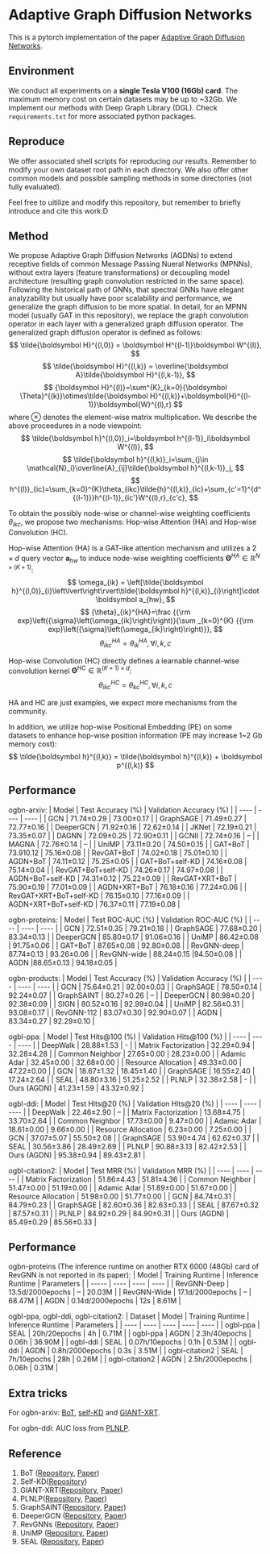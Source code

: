 # Adaptive Graph Diffusion Networks

This is a pytorch implementation of the paper [Adaptive Graph Diffusion Networks](https://arxiv.org/abs/2012.15024).

## Environment
We conduct all experiments on a **single Tesla V100 (16Gb) card**. The maximum memory cost on certain datasets may be up to ~32Gb. We implement our methods with Deep Graph Library (DGL). Check `requirements.txt` for more associated python packages.

## Reproduce
We offer associated shell scripts for reproducing our results. Remember to modify your own dataset root path in each directory. We also offer other common models and possible sampling methods in some directories (not fully evaluated).

Feel free to uitilize and modify this repository, but remember to briefly introduce and cite this work:D
 
## Method
We propose Adaptive Graph Diffusion Networks (AGDNs) to extend receptive fields of common Message Passing Nueral Networks (MPNNs), without extra layers (feature transformations) or decoupling model architecture (resulting graph convolution restricted in the same space). Following the historical path of GNNs, that spectral GNNs have elegant analyzability but usually have poor scalability and performance, we generalize the graph diffusion to be more spatial. In detail, for an MPNN model (usually GAT in this repository), we replace the graph convolution operator in each layer with a generalized graph diffusion operator. The generalized graph diffusion operator is defined as follows:
$$
\tilde{\boldsymbol H}^{(l,0)} = \boldsymbol H^{(l-1)}\boldsymbol W^{(l)},
$$
$$
\tilde{\boldsymbol H}^{(l,k)} = \overline{\boldsymbol A}\tilde{\boldsymbol H}^{(l,k-1)},
$$
$$
{\boldsymbol H}^{(l)}=\sum^{K}_{k=0}{\boldsymbol \Theta}^{(k)}\otimes\tilde{\boldsymbol H}^{(l,k)}+\boldsymbol{H}^{(l-1)}\boldsymbol{W}^{(l),r}
$$
where $\otimes$ denotes the element-wise matrix multiplication. We describe the above proceedures in a node viewpoint:
$$
\tilde{\boldsymbol h}^{(l,0)}_i=\boldsymbol h^{(l-1)}_i\boldsymbol W^{(l)},
$$
$$
\tilde{\boldsymbol h}^{(l,k)}_i=\sum_{j\in \mathcal{N}_i}\overline{A}_{ij}\tilde{\boldsymbol h}^{(l,k-1)}_j,
$$
$$
h^{(l)}_{ic}=\sum_{k=0}^{K}\theta_{ikc}\tilde{h}^{(l,k)}_{ic}+\sum_{c'=1}^{d^{(l-1)}}h^{(l-1)}_{ic'}W^{(l),r}_{c'c},
$$

To obtain the possibly node-wise or channel-wise weighting coefficients $\theta_{ikc}$, we propose two mechanisms: Hop-wise Attention (HA) and Hop-wise Convolution (HC).

Hop-wise Attention (HA) is a GAT-like attention mechanism and utilizes a $2\times d$ query vector $\boldsymbol a_{hw}$ to induce node-wise weighting coefficients $\boldsymbol \Theta^{HA} \in \mathbb R^{N\times (K+1)}$:
$$
\omega_{ik} = \left[\tilde{\boldsymbol h}^{(l,0)}_{i}\left\lvert\right\rvert\tilde{\boldsymbol h}^{(l,k)}_{i}\right]\cdot \boldsymbol a_{hw},
$$
$$
{\theta}_{ik}^{HA}=\frac {{\rm exp}\left({\sigma}\left(\omega_{ik}\right)\right)}{\sum _{k=0}^{K} {{\rm exp}\left({\sigma}\left(\omega_{ik}\right)\right)}},
$$
$$
\theta^{HA}_{ikc}=\theta^{HA}_{ik},\forall i,k,c
$$

Hop-wise Convolution (HC) directly defines a learnable channel-wise convolution kernel $\boldsymbol \Theta^{HC}\in \mathbb R^{(K+1)\times d}$:
$$
\theta^{HC}_{ikc}=\theta^{HC}_{kc},\forall i,k,c
$$

HA and HC are just examples, we expect more mechanisms from the community.

In addition, we utilize hop-wise Positional Embedding (PE) on some datasets to enhance hop-wise position information (PE may increase 1~2 Gb memory cost):
$$
\tilde{\boldsymbol h}^{(l,k)} = \tilde{\boldsymbol h}^{(l,k)} + \boldsymbol p^{(l,k)}
$$

## Performance
ogbn-arxiv:
|  Model   | Test Accuracy (%) | Validation Accuracy (%) |
|  ----  | ----  | ----  |
| GCN | 71.74±0.29 | 73.00±0.17 |
| GraphSAGE | 71.49±0.27 | 72.77±0.16 |
| DeeperGCN | 71.92±0.16 | 72.62±0.14 |
| JKNet | 72.19±0.21 | 73.35±0.07 |
| DAGNN | 72.09±0.25 | 72.90±0.11 |
| GCNII | 72.74±0.16 | – |
| MAGNA | 72.76±0.14 | – |
| UniMP | 73.11±0.20 | 74.50±0.15 |
| GAT+BoT | 73.910.12 | 75.16±0.08 |
| RevGAT+BoT | 74.02±0.18 | 75.01±0.10 |
| AGDN+BoT | 74.11±0.12 | 75.25±0.05 |
| GAT+BoT+self-KD | 74.16±0.08 | 75.14±0.04 |
| RevGAT+BoT+self-KD | 74.26±0.17 | 74.97±0.08 |
| AGDN+BoT+self-KD | 74.31±0.12 | 75.22±0.09 |
| RevGAT+XRT+BoT | 75.90±0.19 | 77.01±0.09 |
| AGDN+XRT+BoT | 76.18±0.16 | 77.24±0.06 |
| RevGAT+XRT+BoT+self-KD | 76.15±0.10 | 77.16±0.09 |
| AGDN+XRT+BoT+self-KD | 76.37±0.11 | 77.19±0.08 |

ogbn-proteins:
|  Model   | Test ROC-AUC (%) | Validation ROC-AUC (%) |
|  ----  | ----  | ----  |
| GCN  | 72.51±0.35 | 79.21±0.18 |
| GraphSAGE | 77.68±0.20 | 83.34±0.13 |
| DeeperGCN | 85.80±0.17 | 91.06±0.16 |
| UniMP | 86.42±0.08 | 91.75±0.06 |
| GAT+BoT | 87.65±0.08 | 92.80±0.08 |
| RevGNN-deep | 87.74±0.13 | 93.26±0.06 |
| RevGNN-wide | 88.24±0.15 |94.50±0.08 |
| AGDN |88.65±0.13 | 94.18±0.05 |

ogbn-products:
|  Model   | Test Accuracy (%) | Validation Accuracy (%) |
|  ----  | ----  | ----  |
| GCN | 75.64±0.21 | 92.00±0.03 |
| GraphSAGE | 78.50±0.14 | 92.24±0.07 |
| GraphSAINT | 80.27±0.26 | – |
| DeeperGCN | 80.98±0.20 | 92.38±0.09 |
| SIGN | 80.52±0.16 | 92.99±0.04 |
| UniMP | 82.56±0.31 | 93.08±0.17 |
| RevGNN-112 | 83.07±0.30 | 92.90±0.07 |
| AGDN | 83.34±0.27 | 92.29±0.10 |

ogbl-ppa:
|  Model   | Test Hits@100 (%) | Validation Hits@100 (%) |
|  ----  | ----  | ----  |
| DeepWalk | 28.88±1.53 | - |
| Matrix Factorization | 32.29±0.94 | 32.28±4.28 |
| Common Neighbor | 27.65±0.00 | 28.23±0.00 |
| Adamic Adar | 32.45±0.00 | 32.68±0.00 |
| Resource Allocation | 49.33±0.00 | 47.22±0.00 |
| GCN | 18.67±1.32 | 18.45±1.40 |
| GraphSAGE | 16.55±2.40 | 17.24±2.64 |
| SEAL | 48.80±3.16 | 51.25±2.52 |
| PLNLP | 32.38±2.58 | - |
| Ours (AGDN) | 41.23±1.59 | 43.32±0.92 |

ogbl-ddi:
|  Model   | Test Hits@20 (%) | Validation Hits@20 (%) |
|  ----  | ----  | ----  |
| DeepWalk | 22.46±2.90 | – |
| Matrix Factorization | 13.68±4.75 | 33.70±2.64 |
| Common Neighbor | 17.73±0.00 | 9.47±0.00 |
| Adamic Adar | 18.61±0.00 | 9.66±0.00 |
| Resource Allocation | 6.23±0.00 | 7.25±0.00 |
| GCN | 37.07±5.07 | 55.50±2.08 |
| GraphSAGE | 53.90±4.74 | 62.62±0.37 |
| SEAL | 30.56±3.86 | 28.49±2.69 |
| PLNLP | 90.88±3.13 | 82.42±2.53 |
| Ours (AGDN) | 95.38±0.94 | 89.43±2.81 |

ogbl-citation2:
|  Model   | Test MRR (%) | Validation MRR (%) |
|  ----  | ----  | ----  |
| Matrix Factorization | 51.86±4.43 | 51.81±4.36 |
| Common Neighbor | 51.47±0.00 | 51.19±0.00 |
| Adamic Adar | 51.89±0.00 | 51.67±0.00 |
| Resource Allocation | 51.98±0.00 | 51.77±0.00 |
| GCN  | 84.74±0.31 | 84.79±0.23 |
| GraphSAGE | 82.60±0.36 | 82.63±0.33 |
| SEAL | 87.67±0.32 | 87.57±0.31 |
| PLNLP | 84.92±0.29 | 84.90±0.31 |
| Ours (AGDN) | 85.49±0.29 | 85.56±0.33 |

## Performance
ogbn-proteins (The inference runtime on another RTX 6000 (48Gb) card of RevGNN is not reported in its paper):
| Model | Training Runtime | Inference Runtime | Parameters |
| ----- | ---- | ---- | ---- |
| RevGNN-Deep | 13.5d/2000epochs | – | 20.03M |
| RevGNN-Wide | 17.1d/2000epochs | – | 68.47M |
| AGDN | 0.14d/2000epochs | 12s | 8.61M |

ogbl-ppa, ogbl-ddi, ogbl-citation2:
| Dataset | Model | Training Runtime | Inference Runtime | Parameters |
| ---- | ---- | ---- | ---- | ---- |
| ogbl-ppa | SEAL | 20h/20epochs | 4h | 0.71M |
| ogbl-ppa | AGDN | 2.3h/40epochs | 0.06h | 36.90M |
| ogbl-ddi | SEAL | 0.07h/10epochs | 0.1h | 0.53M |
| ogbl-ddi | AGDN | 0.8h/2000epochs | 0.3s | 3.51M |
| ogbl-citation2 | SEAL | 7h/10epochs | 28h | 0.26M |
| ogbl-citation2 | AGDN | 2.5h/2000epochs | 0.06h | 0.31M |

## Extra tricks

For ogbn-arxiv: [BoT](https://github.com/Espylapiza/Bag-of-Tricks-for-Node-Classification-with-Graph-Neural-Networks), [self-KD](https://github.com/ShunliRen/dgl/tree/master/examples/pytorch/ogb/ogbn-arxiv) and [GIANT-XRT](https://github.com/elichienxD/deep_gcns_torch).

For ogbn-ddi: AUC loss from [PLNLP](https://github.com/zhitao-wang/PLNLP).

## Reference
1. BoT ([Repository](https://github.com/Espylapiza/Bag-of-Tricks-for-Node-Classification-with-Graph-Neural-Networks), [Paper](https://arxiv.org/abs/2103.13355))
2. Self-KD([Repository](https://github.com/ShunliRen/dgl/tree/master/examples/pytorch/ogb/ogbn-arxiv))
3. GIANT-XRT([Repository](https://github.com/elichienxD/deep_gcns_torch), [Paper](https://arxiv.org/abs/2111.00064))
4. PLNLP([Repository](https://github.com/zhitao-wang/PLNLP), [Paper](https://arxiv.org/pdf/2112.02936))
5. GraphSAINT([Repository](https://github.com/GraphSAINT/GraphSAINT), [Paper](https://openreview.net/forum?id=BJe8pkHFwS))
6. DeeperGCN ([Repository](https://github.com/lightaime/deep_gcns_torch), [Paper](https://arxiv.org/abs/2006.07739))
7. RevGNNs ([Repository](https://github.com/lightaime/deep_gcns_torch/tree/master/examples/ogb_eff), [Paper](https://github.com/lightaime/deep_gcns_torch))
8. UniMP ([Repository](https://github.com/PaddlePaddle/PGL/tree/main/ogb_examples/nodeproppred/unimp), [Paper](https://arxiv.org/pdf/2009.03509))
9. SEAL ([Repository](https://github.com/facebookresearch/SEAL_OGB), [Paper](https://arxiv.org/pdf/2010.16103))